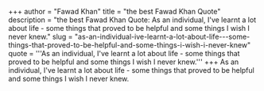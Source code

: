 +++
author = "Fawad Khan"
title = "the best Fawad Khan Quote"
description = "the best Fawad Khan Quote: As an individual, I've learnt a lot about life - some things that proved to be helpful and some things I wish I never knew."
slug = "as-an-individual-ive-learnt-a-lot-about-life---some-things-that-proved-to-be-helpful-and-some-things-i-wish-i-never-knew"
quote = '''As an individual, I've learnt a lot about life - some things that proved to be helpful and some things I wish I never knew.'''
+++
As an individual, I've learnt a lot about life - some things that proved to be helpful and some things I wish I never knew.
